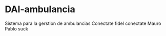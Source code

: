 # DAI-ambulancia
Sistema para la gerstion de ambulancias
Conectate fidel
conectate Mauro
Pablo suck

